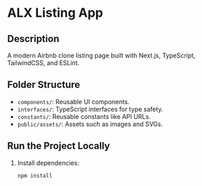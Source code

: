 
# ALX Listing App

## Description
A modern Airbnb clone listing page built with Next.js, TypeScript, TailwindCSS, and ESLint.

## Folder Structure
- `components/`: Reusable UI components.
- `interfaces/`: TypeScript interfaces for type safety.
- `constants/`: Reusable constants like API URLs.
- `public/assets/`: Assets such as images and SVGs.

## Run the Project Locally
1. Install dependencies:
   ```bash
   npm install
